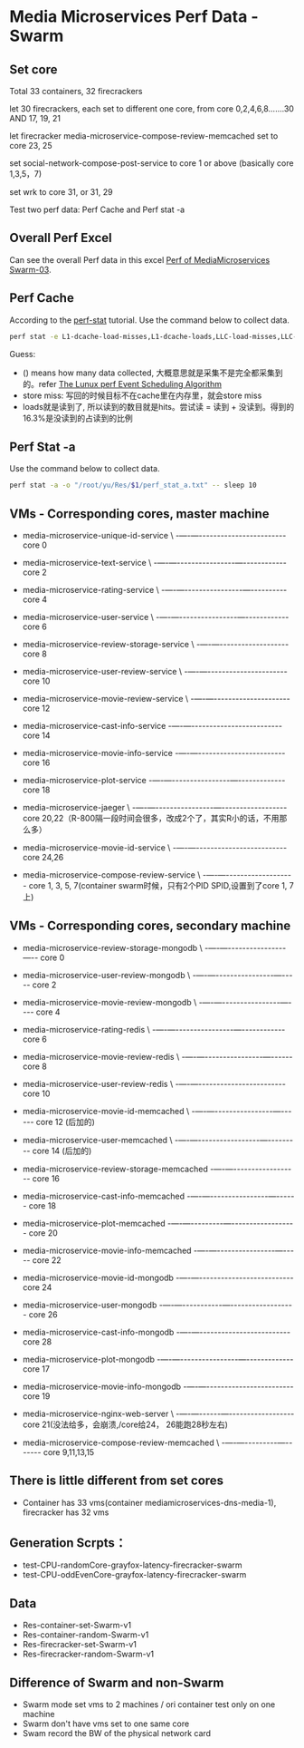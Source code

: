 # Media Microservices Perf Data - Swarm
## Set core
Total 33 containers, 32 firecrackers

let 30 firecrackers, each set to different one core, from core 0,2,4,6,8…….30 AND 17, 19, 21

let firecracker media-microservice-compose-review-memcached set to core 23, 25

set social-network-compose-post-service to core 1 or above (basically core 1,3,5，7)

set wrk to core 31, or 31, 29

Test two perf data: Perf Cache and Perf stat -a

## Overall Perf Excel
Can see the overall Perf data in this excel [Perf of MediaMicroservices Swarm-03](https://docs.google.com/spreadsheets/d/14XNSVlUjwLlqAfsn6rPLnKIlKBZHeM5JhRuy0WkPATk/edit#gid=0).

## Perf Cache
According to the [perf-stat](https://man7.org/linux/man-pages/man1/perf-stat.1.html) tutorial. Use the command below to collect data.
```bash
perf stat -e L1-dcache-load-misses,L1-dcache-loads,LLC-load-misses,LLC-loads,LLC-store-misses,LLC-stores,dTLB-load-misses,dTLB-loads,dTLB-store-misses,dTLB-stores,iTLB-load-misses,iTLB-loads -a -o "/root/yu/Res/$1/perf_stat_cache.txt" -- sleep 10
```
Guess: 
- () means how many data collected, 大概意思就是采集不是完全都采集到的。refer [The Lunux perf Event Scheduling Algorithm](https://hadibrais.wordpress.com/2019/09/06/the-linux-perf-event-scheduling-algorithm/)
- store miss: 写回的时候目标不在cache里在内存里，就会store miss
- loads就是读到了, 所以读到的数目就是hits。尝试读 = 读到 + 没读到。得到的16.3%是没读到的占读到的比例

## Perf Stat -a
Use the command below to collect data.
```bash
perf stat -a -o "/root/yu/Res/$1/perf_stat_a.txt" -- sleep 10
```

## VMs - Corresponding cores, master machine
* media-microservice-unique-id-service \ -—-—------------------------ core 0
* media-microservice-text-service \ -—-—----------------—------------ core 2
* media-microservice-rating-service \ -—-—----------------—---------- core 4
* media-microservice-user-service \ -—-—----------------—------------ core 6
* media-microservice-review-storage-service \ -—-—------------------- core 8
* media-microservice-user-review-service \ -—-—---------------------- core 10
* media-microservice-movie-review-service \ -—-—--------------------- core 12

* media-microservice-cast-info-service  -—-—------------------------- core 14
* media-microservice-movie-info-service  -—-—------------------------ core 16
* media-microservice-plot-service  -—-—----------------—------------- core 18

* media-microservice-jaeger \ -—-—----------------—------------------ core 20,22（R-800隔一段时间会很多，改成2个了，其实R小的话，不用那么多）
* media-microservice-movie-id-service \ -—-—------------------------- core 24,26
* media-microservice-compose-review-service \ -—-—------------------- core 1, 3, 5, 7(container swarm时候，只有2个PID SPID,设置到了core 1, 7上)

## VMs - Corresponding cores, secondary machine

* media-microservice-review-storage-mongodb \ -—-—----------------—-- core 0
* media-microservice-user-review-mongodb \ -—-—----------------—----- core 2
* media-microservice-movie-review-mongodb \ -—-—----------------—---- core 4
* media-microservice-rating-redis \ -—-—----------------—------------ core 6
* media-microservice-movie-review-redis \ -—-—----------------—------ core 8
* media-microservice-user-review-redis \ -—-—------------------------ core 10
* media-microservice-movie-id-memcached \ -—-—----------------—------ core 12 (后加的)
* media-microservice-user-memcached \ -—-—-----------------—--------- core 14 (后加的)
* media-microservice-review-storage-memcached  -—-—------------------ core 16
* media-microservice-cast-info-memcached  -—-—----------------—------ core 18
* media-microservice-plot-memcached  -—-—---------—------------------ core 20
* media-microservice-movie-info-memcached  -—-—----------------—----- core 22
* media-microservice-movie-id-mongodb  -—-—-------------------------- core 24
* media-microservice-user-mongodb  -—-—-----------—------------------ core 26
* media-microservice-cast-info-mongodb  -—-—------------------------- core 28

* media-microservice-plot-mongodb  -—-—----------------—------------- core 17
* media-microservice-movie-info-mongodb  -—-—------------------------ core 19
* media-microservice-nginx-web-server \ -—-—------—------------------ core 21(没法给多，会崩溃,/core给24， 26能跑28秒左右)
* media-microservice-compose-review-memcached \ -—-—---------—------- core 9,11,13,15


## There is little different from set cores
- Container has 33 vms(container mediamicroservices-dns-media-1), firecracker has 32 vms

## Generation Scrpts：
* test-CPU-randomCore-grayfox-latency-firecracker-swarm
* test-CPU-oddEvenCore-grayfox-latency-firecracker-swarm

## Data
* Res-container-set-Swarm-v1
* Res-container-random-Swarm-v1
* Res-firecracker-set-Swarm-v1
* Res-firecracker-random-Swarm-v1

## Difference of Swarm and non-Swarm
* Swarm mode set vms to 2 machines / ori container test only on one machine
* Swarm don't have vms set to one same core 
* Swam record the BW of the physical network card 